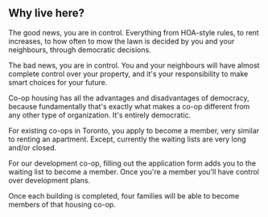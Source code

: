 ## Why live here?

The good news, you are in control.  Everything from HOA-style rules, to rent increases, to how often to mow the lawn is decided by you and your neighbours, through democratic decisions.

The bad news, you are in control.  You and your neighbours will have almost complete control over your property, and it's your responsibility to make smart choices for your future.

Co-op housing has all the advantages and disadvantages of democracy, because fundamentally that's exactly what makes a co-op different from any other type of organization.  It's entirely democratic.

For existing co-ops in Toronto, you apply to become a member, very similar to renting an apartment.  Except, currently the waiting lists are very long and/or closed.

For our development co-op, filling out the application form adds you to the waiting list to become a member.  Once you're a member you'll have control over development plans.

Once each building is completed, four families will be able to become members of that housing co-op.
